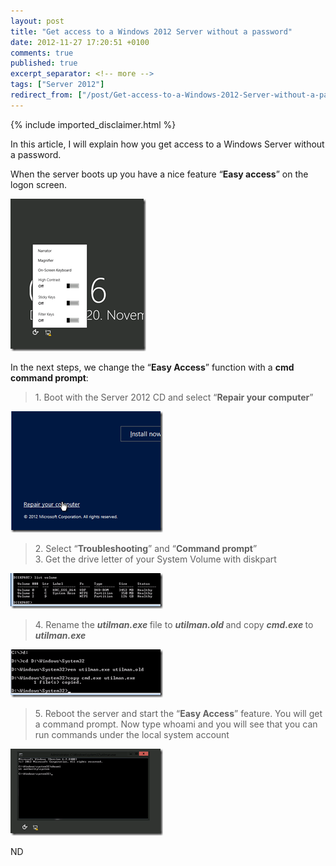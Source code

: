 ```yaml
---
layout: post
title: "Get access to a Windows 2012 Server without a password"
date: 2012-11-27 17:20:51 +0100
comments: true
published: true
excerpt_separator: <!-- more -->
tags: ["Server 2012"]
redirect_from: ["/post/Get-access-to-a-Windows-2012-Server-without-a-password", "/post/get-access-to-a-windows-2012-server-without-a-password"]
---
```

<!-- more -->
{% include imported_disclaimer.html %}
<p>In this article, I will explain how you get access to a Windows Server without a password.</p>  <p>When the server boots up you have a nice feature “<strong>Easy access</strong>” on the logon screen. </p>  <p><a href="/assets/image_467.png"><img title="image" style="border-left-width: 0px; border-right-width: 0px; background-image: none; border-bottom-width: 0px; padding-top: 0px; padding-left: 0px; margin: 0px; display: inline; padding-right: 0px; border-top-width: 0px" border="0" alt="image" src="/assets/image_thumb_465.png" width="217" height="244" /></a></p>  <p>In the next steps, we change the “<strong>Easy Access</strong>” function with a <strong>cmd command prompt</strong>:</p>  <blockquote>   <p>1. Boot with the Server 2012 CD and select “<strong>Repair your computer</strong>”</p> </blockquote>  <p><a href="/assets/image_468.png"><img title="image" style="border-left-width: 0px; border-right-width: 0px; background-image: none; border-bottom-width: 0px; padding-top: 0px; padding-left: 0px; margin: 0px; display: inline; padding-right: 0px; border-top-width: 0px" border="0" alt="image" src="/assets/image_thumb_466.png" width="244" height="194" /></a></p>  <blockquote>   <p>2. Select “<strong>Troubleshooting</strong>” and “<strong>Command prompt</strong>”       <br />3. Get the drive letter of your System Volume with diskpart</p> </blockquote>  <p><a href="/assets/image_469.png"><img title="image" style="border-left-width: 0px; border-right-width: 0px; background-image: none; border-bottom-width: 0px; padding-top: 0px; padding-left: 0px; margin: 0px; display: inline; padding-right: 0px; border-top-width: 0px" border="0" alt="image" src="/assets/image_thumb_467.png" width="244" height="57" /></a></p>  <blockquote>   <p>4. Rename the <strong><em>utilman.exe </em></strong>file to <strong><em>utilman.old </em></strong>and copy <strong><em>cmd.exe </em></strong>to <strong><em>utilman.exe</em></strong></p> </blockquote>  <p><a href="/assets/image_470.png"><img title="image" style="border-left-width: 0px; border-right-width: 0px; background-image: none; border-bottom-width: 0px; padding-top: 0px; padding-left: 0px; margin: 0px; display: inline; padding-right: 0px; border-top-width: 0px" border="0" alt="image" src="/assets/image_thumb_468.png" width="244" height="77" /></a></p>  <blockquote>   <p>5. Reboot the server and start the “<strong>Easy Access</strong>” feature. You will get a command prompt. Now type whoami and you will see that you can run commands under the local system account</p> </blockquote>  <p><a href="/assets/image_471.png"><img title="image" style="border-left-width: 0px; border-right-width: 0px; background-image: none; border-bottom-width: 0px; padding-top: 0px; padding-left: 0px; margin: 0px; display: inline; padding-right: 0px; border-top-width: 0px" border="0" alt="image" src="/assets/image_thumb_469.png" width="244" height="139" /></a></p>  <p>ND</p>
